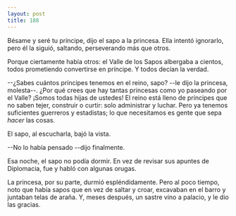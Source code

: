 ```yaml
---
layout: post
title: 188
---
```


Bésame y seré tu príncipe, dijo el sapo a la princesa. Ella intentó ignorarlo, pero él la siguió, saltando, perseverando más que otros.

Porque ciertamente había otros: el Valle de los Sapos albergaba a cientos, todos prometiendo convertirse en príncipe. Y todos decían la verdad.

--¿Sabes cuántos príncipes tenemos en el reino, sapo? --le dijo la princesa, molesta--. ¿Por qué crees que hay tantas princesas como yo paseando por el Valle? ¡Somos todas hijas de ustedes! El reino está lleno de príncipes que no saben tejer, construir o curtir: solo administrar y luchar. Pero ya tenemos suficientes guerreros y estadistas; lo que necesitamos es gente que sepa _hacer_ las cosas.

El sapo, al escucharla, bajó la vista.

--No lo había pensado --dijo finalmente.

Esa noche, el sapo no podía dormir. En vez de revisar sus apuntes de Diplomacia, fue y habló con algunas orugas.

La princesa, por su parte, durmió espléndidamente. Pero al poco tiempo, noto que había sapos que en vez de saltar y croar, excavaban en el barro y juntaban telas de araña. Y, meses después, un sastre vino a palacio, y le dio las gracias.
